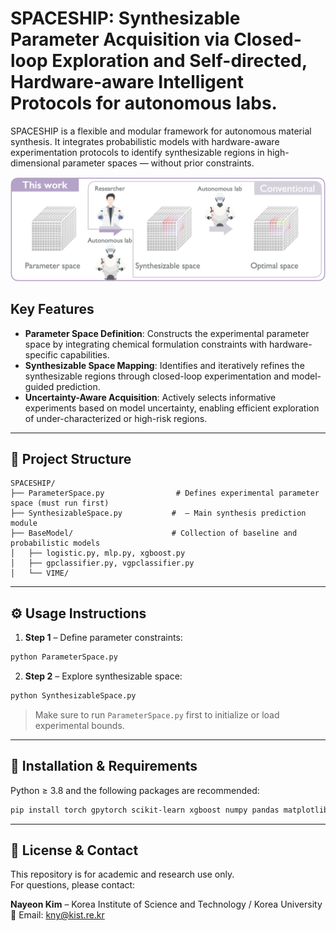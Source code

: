 # SPACESHIP: Synthesizable Parameter Acquisition via Closed-loop Exploration and Self-directed, Hardware-aware Intelligent Protocols for autonomous labs.

SPACESHIP is a flexible and modular framework for autonomous material synthesis. It integrates probabilistic models with hardware-aware experimentation protocols to identify synthesizable regions in high-dimensional parameter spaces — without prior constraints.

![SPACESHIP Overview](Figure/SPACESHIP.png)

##  Key Features
- **Parameter Space Definition**: Constructs the experimental parameter space by integrating chemical formulation constraints with hardware-specific capabilities.
- **Synthesizable Space Mapping**: Identifies and iteratively refines the synthesizable regions through closed-loop experimentation and model-guided prediction.
- **Uncertainty-Aware Acquisition**: Actively selects informative experiments based on model uncertainty, enabling efficient exploration of under-characterized or high-risk regions.

---

## 📁 Project Structure

```
SPACESHIP/
├── ParameterSpace.py                # Defines experimental parameter space (must run first)
├── SynthesizableSpace.py           #  – Main synthesis prediction module
├── BaseModel/                      # Collection of baseline and probabilistic models
│   ├── logistic.py, mlp.py, xgboost.py
│   ├── gpclassifier.py, vgpclassifier.py
│   └── VIME/
```

---

## ⚙️ Usage Instructions

1. **Step 1** – Define parameter constraints:

```bash
python ParameterSpace.py
```

2. **Step 2** – Explore synthesizable space:

```bash
python SynthesizableSpace.py  
```

> Make sure to run `ParameterSpace.py` first to initialize or load experimental bounds.

---


## 🔧 Installation & Requirements

Python ≥ 3.8 and the following packages are recommended:

```bash
pip install torch gpytorch scikit-learn xgboost numpy pandas matplotlib
```

---

## 📄 License & Contact

This repository is for academic and research use only.  
For questions, please contact:

**Nayeon Kim** – Korea Institute of Science and Technology / Korea University
📧 Email: kny@kist.re.kr
